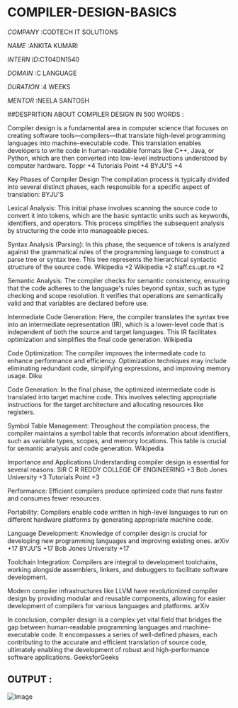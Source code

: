 # COMPILER-DESIGN-BASICS

*COMPANY* :CODTECH IT SOLUTIONS

*NAME* :ANKITA KUMARI

*INTERN ID*:CT04DN1540

*DOMAIN* :C LANGUAGE

*DURATION* :4 WEEKS

*MENTOR* :NEELA SANTOSH

##DESPRITION ABOUT COMPILER DESIGN IN 500 WORDS :


Compiler design is a fundamental area in computer science that focuses on creating software tools—compilers—that translate high-level programming languages into machine-executable code. This translation enables developers to write code in human-readable formats like C++, Java, or Python, which are then converted into low-level instructions understood by computer hardware.
Toppr
+4
Tutorials Point
+4
BYJU'S
+4

Key Phases of Compiler Design
The compilation process is typically divided into several distinct phases, each responsible for a specific aspect of translation:
BYJU'S

Lexical Analysis: This initial phase involves scanning the source code to convert it into tokens, which are the basic syntactic units such as keywords, identifiers, and operators. This process simplifies the subsequent analysis by structuring the code into manageable pieces.

Syntax Analysis (Parsing): In this phase, the sequence of tokens is analyzed against the grammatical rules of the programming language to construct a parse tree or syntax tree. This tree represents the hierarchical syntactic structure of the source code.
Wikipedia
+2
Wikipedia
+2
staff.cs.upt.ro
+2

Semantic Analysis: The compiler checks for semantic consistency, ensuring that the code adheres to the language's rules beyond syntax, such as type checking and scope resolution. It verifies that operations are semantically valid and that variables are declared before use.

Intermediate Code Generation: Here, the compiler translates the syntax tree into an intermediate representation (IR), which is a lower-level code that is independent of both the source and target languages. This IR facilitates optimization and simplifies the final code generation.
Wikipedia

Code Optimization: The compiler improves the intermediate code to enhance performance and efficiency. Optimization techniques may include eliminating redundant code, simplifying expressions, and improving memory usage.
Diku

Code Generation: In the final phase, the optimized intermediate code is translated into target machine code. This involves selecting appropriate instructions for the target architecture and allocating resources like registers.

Symbol Table Management: Throughout the compilation process, the compiler maintains a symbol table that records information about identifiers, such as variable types, scopes, and memory locations. This table is crucial for semantic analysis and code generation.
Wikipedia

Importance and Applications
Understanding compiler design is essential for several reasons:
SIR C R REDDY COLLEGE OF ENGINEERING
+3
Bob Jones University
+3
Tutorials Point
+3

Performance: Efficient compilers produce optimized code that runs faster and consumes fewer resources.

Portability: Compilers enable code written in high-level languages to run on different hardware platforms by generating appropriate machine code.

Language Development: Knowledge of compiler design is crucial for developing new programming languages and improving existing ones.
arXiv
+17
BYJU'S
+17
Bob Jones University
+17

Toolchain Integration: Compilers are integral to development toolchains, working alongside assemblers, linkers, and debuggers to facilitate software development.

Modern compiler infrastructures like LLVM have revolutionized compiler design by providing modular and reusable components, allowing for easier development of compilers for various languages and platforms. 
arXiv

In conclusion, compiler design is a complex yet vital field that bridges the gap between human-readable programming languages and machine-executable code. It encompasses a series of well-defined phases, each contributing to the accurate and efficient translation of source code, ultimately enabling the development of robust and high-performance software applications.
GeeksforGeeks

## OUTPUT :

![Image](https://github.com/user-attachments/assets/143114e5-f4bc-4250-905f-ddc9c3901e9c)


